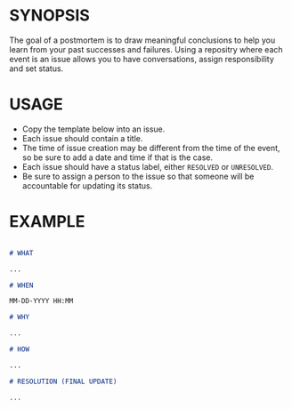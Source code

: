 # SYNOPSIS
The goal of a postmortem is to draw meaningful conclusions to help you learn from your past successes and failures. Using a repositry where each event is an issue allows you to have conversations, assign responsibility and set status.

# USAGE
- Copy the template below into an issue.
- Each issue should contain a title.
- The time of issue creation may be different from the time of the event, so be sure to add a date and time if that is the case.
- Each issue should have a status label, either `RESOLVED` or `UNRESOLVED`.
- Be sure to assign a person to the issue so that someone will be accountable for updating its status.

# EXAMPLE

```markdown

# WHAT

...

# WHEN

MM-DD-YYYY HH:MM

# WHY

...

# HOW

...

# RESOLUTION (FINAL UPDATE)

...

```

